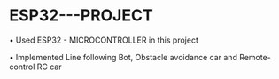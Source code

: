# ESP32---PROJECT
• Used ESP32 - MICROCONTROLLER in this project


• Implemented Line following Bot, Obstacle avoidance car and Remote-control RC car
